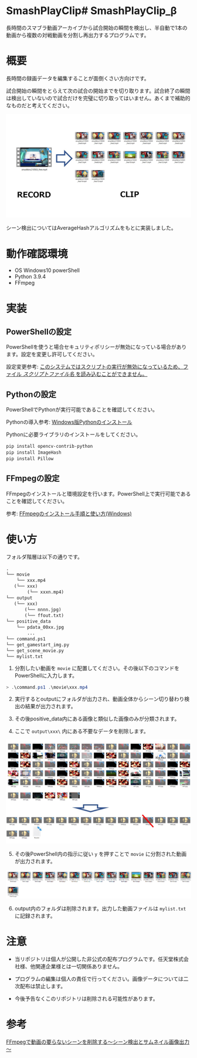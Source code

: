# SmashPlayClip# SmashPlayClip_β

長時間のスマブラ動画アーカイブから試合開始の瞬間を検出し、半自動で1本の動画から複数の対戦動画を分割し再出力するプログラムです。

# 概要

長時間の録画データを編集することが面倒くさい方向けです。

試合開始の瞬間をとらえて次の試合の開始までを切り取ります。試合終了の瞬間は検出していないので試合だけを完璧に切り取ってはいません。あくまで補助的なものだと考えてください。

![pic1](readme_pic/pic1.jpg)

シーン検出についてはAverageHashアルゴリズムをもとに実装しました。

# 動作確認環境

* OS Windows10 powerShell
* Python 3.9.4
* FFmpeg

# 実装

## PowerShellの設定

PowerShellを使うと場合セキュリティポリシーが無効になっている場合があります。設定を変更し許可してください。

設定変更参考: [このシステムではスクリプトの実行が無効になっているため、ファイル *スクリプトファイル名* を読み込むことができません。](https://www.curict.com/item/d1/d1c4a3e.html)

## Pythonの設定

PowerShellでPythonが実行可能であることを確認してください。

Pythonの導入参考: [Windows版Pythonのインストール](https://www.python.jp/install/windows/py_launcher.html)

Pythonに必要ライブラリのインストールをしてください。
```txt
pip install opencv-contrib-python
pip install ImageHash
pip install Pillow
```
## FFmpegの設定

FFmpegのインストールと環境設定を行います。PowerShell上で実行可能であることを確認してください。

参考: [FFmpegのインストール手順と使い方(Windows)](https://jbjbgame.com/post-5568/)

# 使い方

フォルダ階層は以下の通りです。

```text
.
└── movie
    └── xxx.mp4
   (└── xxx)
        (└── xxxn.mp4)
└── output
   (└── xxx)
       (└── nnnn.jpg)
       (└── ffout.txt)
└── positive_data
    └── pdata_00xx.jpg
        ...
└── command.ps1
└── get_gamestart_img.py
└── get_scene_movie.py
└── mylist.txt
```

1. 分割したい動画を `movie` に配置してください。その後以下のコマンドをPowerShellに入力します。

```powershell
> .\command.ps1 .\movie\xxx.mp4
```

2. 実行するとoutputにフォルダが出力され、動画全体からシーン切り替わり検出の結果が出力されます。

3. その後positive_data内にある画像と類似した画像のみが分類されます。

4. ここで `output\xxx\` 内にある不要なデータを削除します。

![pic2](readme_pic/pic2.jpg)

5. その後PowerShell内の指示に従い `y` を押すことで `movie` に分割された動画が出力されます。

![pic3](readme_pic/pic3.jpg)

6. output内のフォルダは削除されます。出力した動画ファイルは `mylist.txt` に記録されます。


# 注意

* 当リポジトリは個人が公開した非公式の配布プログラムです。任天堂株式会社様、他関連企業様とは一切関係ありません。

* プログラムの編集は個人の責任で行ってください。画像データについては二次配布は禁止します。

* 今後予告なくこのリポジトリは削除される可能性があります。

# 参考

[FFmpegで動画の要らないシーンを削除する～シーン検出とサムネイル画像出力～](https://qiita.com/otakoma/items/842b7417b1012fab9097)
